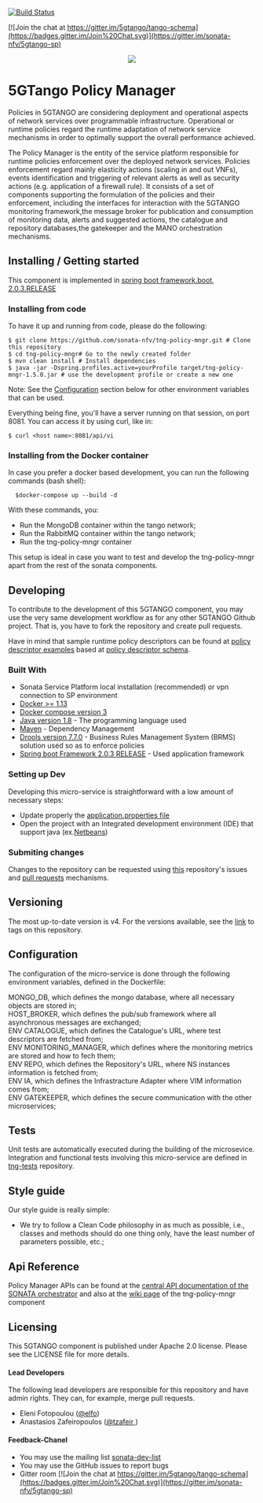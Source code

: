 [![Build Status](https://jenkins.sonata-nfv.eu/buildStatus/icon?job=tng-api-gtw/master)](https://jenkins.sonata-nfv.eu/job/tng-profiler)

[![Join the chat at https://gitter.im/5gtango/tango-schema](https://badges.gitter.im/Join%20Chat.svg)](https://gitter.im/sonata-nfv/5gtango-sp)

<p align="center"><img src="https://github.com/sonata-nfv/tng-api-gtw/wiki/images/sonata-5gtango-logo-500px.png" /></p>

# 5GTango Policy Manager

Policies in 5GTANGO are considering deployment and operational aspects of network services over programmable infrastructure. Operational or runtime policies regard the runtime adaptation of network service mechanisms in order to optimally support the overall performance achieved.

The Policy Manager is the entity of the service platform responsible for runtime policies enforcement over the deployed network services. Policies enforcement regard mainly elasticity actions (scaling in and out VNFs), events identification and triggering of relevant alerts as well as security actions (e.g. application of a firewall rule). It consists of a set of components supporting the formulation of the policies and their enforcement, including the interfaces for interaction with the 5GTANGO monitoring framework,the message broker for publication and consumption of monitoring data, alerts and suggested actions, the catalogue and repository databases,the gatekeeper and the MANO orchestration mechanisms.

## Installing / Getting started

This component is implemented in [spring boot framework.boot, 2.0.3.RELEASE ](https://spring.io/)

### Installing from code
To have it up and running from code, please do the following:
```
$ git clone https://github.com/sonata-nfv/tng-policy-mngr.git # Clone this repository
$ cd tng-policy-mngr# Go to the newly created folder
$ mvn clean install # Install dependencies
$ java -jar -Dspring.profiles.active=yourProfile target/tng-policy-mngr-1.5.0.jar # use the development profile or create a new one
```
Note: See the [Configuration](https://github.com/sonata-nfv/tng-policy-mngr/#configuration) section below for other environment variables that can be used.

Everything being fine, you'll have a server running on that session, on port 8081. You can access it by using curl, like in:
```
$ curl <host name>:8081/api/vi
```
 
### Installing from the Docker container
In case you prefer a docker based development, you can run the following commands (bash shell):
``` 
  $docker-compose up --build -d
```

With these commands, you:  

* Run the MongoDB container within the tango network;
* Run the RabbitMQ container within the tango network;
* Run the tng-policy-mngr container  
  
This setup is ideal in case you want to test and develop the tng-policy-mngr apart from the rest of the sonata components.

## Developing

To contribute to the development of this 5GTANGO component, you may use the very same development workflow as for any other 5GTANGO Github project. That is, you have to fork the repository and create pull requests.

Have in mind that sample runtime policy descriptors can be found at [policy descriptor examples](https://github.com/sonata-nfv/tng-schema/tree/master/policy-descriptor/examples) based at [policy descriptor schema](https://github.com/sonata-nfv/tng-schema/blob/master/policy-descriptor/policy-schema.yml).

###  Built With 

* Sonata Service Platform local installation (recommended) or vpn connection to SP environment 
* [Docker >= 1.13](https://www.docker.com/)
* [Docker compose version 3](https://docs.docker.com/compose/)
* [Java version 1.8](https://www.oracle.com/technetwork/java/javase/overview/java8-2100321.html) - The programming language used
* [Maven](https://maven.apache.org/) - Dependency Management
* [Drools version 7.7.0](https://www.drools.org/) - Business Rules Management System (BRMS) solution used so as to enforce policies
* [Spring boot Framework 2.0.3 RELEASE](https://spring.io/projects/spring-boot) - Used application framework

### Setting up Dev

Developing this micro-service is straightforward with a low amount of necessary steps:
* Update properly the [application.properties file](https://github.com/sonata-nfv/tng-policy-mngr/blob/master/src/main/resources/application-development.properties) 
* Open the project with an Integrated development environment (IDE) that support java (ex.[Netbeans](https://netbeans.org/))

### Submiting changes
Changes to the repository can be requested using [this](https://github.com/sonata-nfv/tng-policy-mngr/issues) repository's issues and [pull requests](https://github.com/sonata-nfv/tng-policy-mngr/pulls) mechanisms.

## Versioning
The most up-to-date version is v4. For the versions available, see the [link](https://github.com/sonata-nfv/tng-policy-mngr/releases) to tags on this repository.

## Configuration

The configuration of the micro-service is done through the following environment variables, defined in the Dockerfile:
  
MONGO_DB, which defines the mongo database, where all necessary objects are stored in;  
HOST_BROKER, which defines the pub/sub framework where all asynchronous messages are exchanged;  
ENV CATALOGUE, which defines the Catalogue's URL, where test descriptors are fetched from;  
ENV MONITORING_MANAGER, which defines where the monitoring metrics are stored and how to fech them;  
ENV REPO, which defines the Repository's URL, where NS instances information is fetched from;  
ENV IA, which defines the Infrastracture Adapter where VIM information comes from;  
ENV GATEKEEPER, which defines the secure communication with the other microservices;  

## Tests
Unit tests are automatically executed during the building of the microsevice. 
Integration and functional tests involving this micro-service are defined in [tng-tests](https://github.com/sonata-nfv/tng-tests) repository.

## Style guide
Our style guide is really simple:

* We try to follow a Clean Code philosophy in as much as possible, i.e., classes and methods should do one thing only, have the least number of parameters possible, etc.;

## Api Reference 

Policy Manager APIs can be found at the  [central API documentation of the SONATA orchestrator](https://sonata-nfv.github.io/tng-doc/?urls.primaryName=5GTANGO%20POLICY%20MANAGER%20REST%20API) and also at the [wiki page](https://github.com/sonata-nfv/tng-policy-mngr/wiki/API-reference) of the tng-policy-mngr component

## Licensing

This 5GTANGO component is published under Apache 2.0 license. Please see the LICENSE file for more details.

#### Lead Developers

The following lead developers are responsible for this repository and have admin rights. They can, for example, merge pull requests.

- Eleni Fotopoulou ([@elfo](https://github.com/efotopoulou))
- Anastasios Zafeiropoulos ([@tzafeir ](https://github.com/azafeiropoulos))

#### Feedback-Chanel
* You may use the mailing list [sonata-dev-list](mailto:sonata-dev@lists.atosresearch.eu)
* You may use the GitHub issues to report bugs
* Gitter room [![Join the chat at https://gitter.im/5gtango/tango-schema](https://badges.gitter.im/Join%20Chat.svg)](https://gitter.im/sonata-nfv/5gtango-sp)
